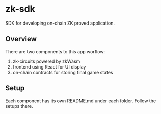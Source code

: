 # zk-sdk

SDK for developing on-chain ZK proved application.

## Overview

There are two components to this app worflow:

1. zk-circuits powered by zkWasm
2. frontend using React for UI display
3. on-chain contracts for storing final game states

## Setup

Each component has its own README.md under each folder. Follow the setups there.

